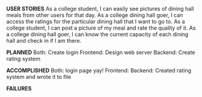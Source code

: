 **USER STORIES**
As a college student, I can easily see pictures of dining hall meals from other users for that day.
As a college dining hall goer, I can access the ratings for the particular dining hall that I want to go to.
As a college student, I can post a picture of my meal and rate the quality of it.
As a college dining hall goer, I can know the current capacity of each dining hall and check in if I am there.

**PLANNED**
Both: Create login
Frontend: Design web server
Backend: Create rating system

**ACCOMPLISHED**
Both: login page yay!
Frontend: 
Backend: Created rating system and wrote it to file

**FAILURES**
